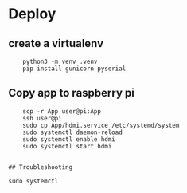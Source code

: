 # Deploy

## create a virtualenv

```
    python3 -m venv .venv
    pip install gunicorn pyserial
```

## Copy app to raspberry pi

```
    scp -r App user@pi:App
    ssh user@pi
    sudo cp App/hdmi.service /etc/systemd/system
    sudo systemctl daemon-reload
    sudo systemctl enable hdmi
    sudo systemctl start hdmi


## Troubleshooting

```
    sudo systemctl
```
